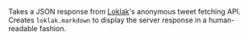 Takes a JSON response from [Loklak](http://loklak.org/)'s anonymous tweet fetching API.
Creates ```loklak.markdown``` to display the server response in a human-readable fashion.
